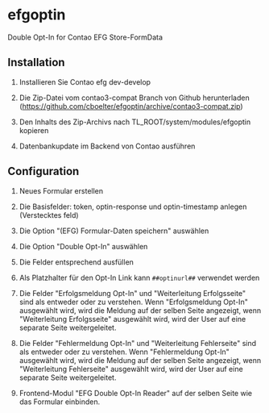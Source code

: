 efgoptin
========

Double Opt-In for Contao EFG Store-FormData

Installation
---------------------

1. Installieren Sie Contao efg dev-develop

2. Die Zip-Datei vom contao3-compat Branch von Github herunterladen (https://github.com/cboelter/efgoptin/archive/contao3-compat.zip)

3. Den Inhalts des Zip-Archivs nach TL_ROOT/system/modules/efgoptin kopieren

4. Datenbankupdate im Backend von Contao ausführen

Configuration
---------------------

1. Neues Formular erstellen

2. Die Basisfelder: token, optin-response und optin-timestamp anlegen (Verstecktes feld)

2. Die Option "(EFG) Formular-Daten speichern" auswählen

3. Die Option "Double Opt-In" auswählen

4. Die Felder entsprechend ausfüllen

5. Als Platzhalter für den Opt-In Link kann ```##optinurl##``` verwendet werden

6. Die Felder "Erfolgsmeldung Opt-In" und "Weiterleitung Erfolgsseite" sind als entweder oder zu verstehen.
Wenn "Erfolgsmeldung Opt-In" ausgewählt wird, wird die Meldung auf der selben Seite angezeigt,
wenn "Weiterleitung Erfolgsseite" ausgewählt wird, wird der User auf eine separate Seite weitergeleitet.

7. Die Felder "Fehlermeldung Opt-In" und "Weiterleitung Fehlerseite" sind als entweder oder zu verstehen.
Wenn "Fehlermeldung Opt-In" ausgewählt wird, wird die Meldung auf der selben Seite angezeigt,
wenn "Weiterleitung Fehlerseite" ausgewählt wird, wird der User auf eine separate Seite weitergeleitet.

8. Frontend-Modul "EFG Double Opt-In Reader" auf der selben Seite wie das Formular einbinden.